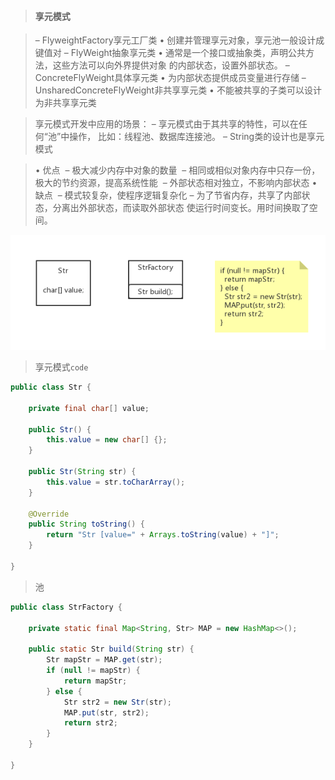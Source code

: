 > #### 享元模式

> – FlyweightFactory享元工厂类
> • 创建并管理享元对象，享元池一般设计成键值对
> – FlyWeight抽象享元类
> • 通常是一个接口或抽象类，声明公共方法，这些方法可以向外界提供对象
> 的内部状态，设置外部状态。
> – ConcreteFlyWeight具体享元类
> • 为内部状态提供成员变量进行存储
> – UnsharedConcreteFlyWeight非共享享元类
> • 不能被共享的子类可以设计为非共享享元类

> 享元模式开发中应用的场景：
> – 享元模式由于其共享的特性，可以在任何“池”中操作，
> 比如：线程池、数据库连接池。
> – String类的设计也是享元模式

> • 优点
> ​	– 极大减少内存中对象的数量
> ​	– 相同或相似对象内存中只存一份，极大的节约资源，提高系统性能
> ​	– 外部状态相对独立，不影响内部状态
> • 缺点
> ​	– 模式较复杂，使程序逻辑复杂化
> ​	– 为了节省内存，共享了内部状态，分离出外部状态，而读取外部状态
> 使运行时间变长。用时间换取了空间。

![](img/fly.png)

> 享元模式`code`

```java
public class Str {

	private final char[] value;

	public Str() {
		this.value = new char[] {};
	}

	public Str(String str) {
		this.value = str.toCharArray();
	}

	@Override
	public String toString() {
		return "Str [value=" + Arrays.toString(value) + "]";
	}

}
```

> 池

```java
public class StrFactory {

	private static final Map<String, Str> MAP = new HashMap<>();
	
	public static Str build(String str) {
		Str mapStr = MAP.get(str);
		if (null != mapStr) {
			return mapStr;
		} else {
			Str str2 = new Str(str);
			MAP.put(str, str2);
			return str2;
		}
	}
	
}
```

